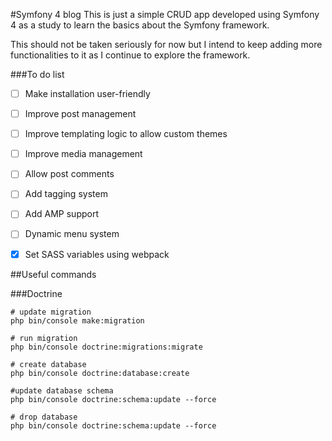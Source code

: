 #Symfony 4 blog
This is just a simple CRUD app developed using Symfony 4 as a study to learn the basics about the Symfony framework. 

This should not be taken seriously for now but I intend to keep adding more functionalities to it as I continue to explore the framework.


###To do list

- [ ] Make installation user-friendly
- [ ] Improve post management
- [ ] Improve templating logic to allow custom themes
- [ ] Improve media management
- [ ] Allow post comments
- [ ] Add tagging system
- [ ] Add AMP support
- [ ] Dynamic menu system
- [x] Set SASS variables using webpack


##Useful commands

###Doctrine

```
# update migration
php bin/console make:migration

# run migration
php bin/console doctrine:migrations:migrate

# create database
php bin/console doctrine:database:create

#update database schema
php bin/console doctrine:schema:update --force

# drop database
php bin/console doctrine:schema:update --force
```